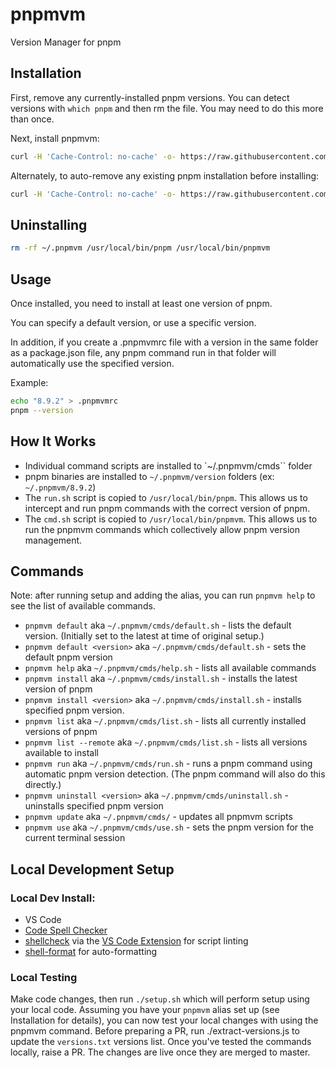 # pnpmvm
Version Manager for pnpm

## Installation

First, remove any currently-installed pnpm versions. You can detect versions with `which pnpm` and then rm the file. You may need to do this more than once.

Next, install pnpmvm:
```sh
curl -H 'Cache-Control: no-cache' -o- https://raw.githubusercontent.com/pkg-mgr/pnpmvm/main/setup.sh | bash
```

Alternately, to auto-remove any existing pnpm installation before installing:
```sh
curl -H 'Cache-Control: no-cache' -o- https://raw.githubusercontent.com/pkg-mgr/pnpmvm/main/setup.sh | NUKE_PNPM=1 bash
```

## Uninstalling

```sh
rm -rf ~/.pnpmvm /usr/local/bin/pnpm /usr/local/bin/pnpmvm
```

## Usage

Once installed, you need to install at least one version of pnpm.

You can specify a default version, or use a specific version.

In addition, if you create a .pnpmvmrc file with a version in the same folder as a package.json file, any pnpm command run in that folder will automatically use the specified version.

Example:
```sh
echo "8.9.2" > .pnpmvmrc
pnpm --version
```

## How It Works
* Individual command scripts are installed to `~/.pnpmvm/cmds`` folder
* pnpm binaries are installed to `~/.pnpmvm/version` folders (ex: `~/.pnpmvm/8.9.2`)
* The `run.sh` script is copied to `/usr/local/bin/pnpm`. This allows us to intercept and run pnpm commands with the correct version of pnpm.
* The `cmd.sh` script is copied to `/usr/local/bin/pnpmvm`. This allows us to run the pnpmvm commands which collectively allow pnpm version management.

## Commands
Note: after running setup and adding the alias, you can run `pnpmvm help` to see the list of available commands.
* `pnpmvm default` aka `~/.pnpmvm/cmds/default.sh` - lists the default version. (Initially set to the latest at time of original setup.)
* `pnpmvm default <version>` aka `~/.pnpmvm/cmds/default.sh` - sets the default pnpm version
* `pnpmvm help` aka `~/.pnpmvm/cmds/help.sh` - lists all available commands
* `pnpmvm install` aka `~/.pnpmvm/cmds/install.sh` - installs the latest version of pnpm
* `pnpmvm install <version>` aka `~/.pnpmvm/cmds/install.sh` - installs specified pnpm version.
* `pnpmvm list` aka `~/.pnpmvm/cmds/list.sh` - lists all currently installed versions of pnpm
* `pnpmvm list --remote` aka `~/.pnpmvm/cmds/list.sh` - lists all versions available to install
* `pnpmvm run` aka `~/.pnpmvm/cmds/run.sh` - runs a pnpm command using automatic pnpm version detection. (The pnpm command will also do this directly.)
* `pnpmvm uninstall <version>` aka `~/.pnpmvm/cmds/uninstall.sh` - uninstalls specified pnpm version
* `pnpmvm update` aka `~/.pnpmvm/cmds/` - updates all pnpmvm scripts
* `pnpmvm use` aka `~/.pnpmvm/cmds/use.sh` - sets the pnpm version for the current terminal session

## Local Development Setup
### Local Dev Install:
* VS Code
* [Code Spell Checker](https://marketplace.visualstudio.com/items?itemName=streetsidesoftware.code-spell-checker)
* [shellcheck](https://github.com/koalaman/shellcheck) via the [VS Code Extension](https://marketplace.visualstudio.com/items?itemName=timonwong.shellcheck) for script linting
* [shell-format](https://marketplace.visualstudio.com/items?itemName=foxundermoon.shell-format) for auto-formatting

### Local Testing
Make code changes, then run `./setup.sh` which will perform setup using your local code. Assuming you have your `pnpmvm` alias set up (see Installation for details), you can now test your local changes with using the pnpmvm command.
Before preparing a PR, run ./extract-versions.js to update the `versions.txt` versions list.
Once you've tested the commands locally, raise a PR. The changes are live once they are merged to master.
